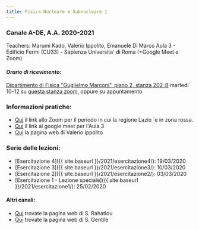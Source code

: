 ```yaml
---
title: Fisica Nucleare e Subnucleare 1
---
```

### Canale A-DE, A.A. 2020-2021

Teachers: Marumi Kado, Valerio Ippolito, Emanuele Di Marco
Aula 3 - Edificio Fermi (CU33) - Sapienza Universita' di Roma (+Google Meet e Zoom)

#### *Orario di ricevimento:*

[Dipartimento di Fisica "Guglielmo Marconi", piano 2, stanza 202-B](https://www.phys.uniroma1.it/mappe/mappe.php?edificio=marconi&piano=2)
martedi` 10-12 su [questa stanza zoom](https://cern.zoom.us/j/6536487290?pwd=NjQ4UFExaWEvcW91dVpIbnYwbHk1QT09), oppure su appuntamento

### Informazioni pratiche:
  * [Qui](https://uniroma1.zoom.us/j/84436675653?pwd=eGFteDVYRlNvV0Nxb1M2em5wQ2RoUT09) il link allo Zoom per il periodo in cui la regione Lazio \`e in zona rossa. 
  * [Qui](https://meet.google.com/qhf-ypwj-wym) il link al google meet per l'Aula 3
  * [Qui](https://www.roma1.infn.it/~ippolitv/teaching/) la pagina web di Valerio Ippolito

### Serie delle lezioni:
  * [Esercitazione 4]({{ site.baseurl }}/2021/esercitazione4/): 19/03/2020
  * [Esercitazione 3]({{ site.baseurl }}/2021/esercitazione3/): 10/03/2020
  * [Esercitazione 2]({{ site.baseurl }}/2021/esercitazione2/): 03/03/2020
  * [Esercitazione 1 - Lezione speciale]({{ site.baseurl }}/2021/esercitazione1/): 25/02/2020

#### Altri canali:
  * [Qui](https://www.roma1.infn.it/people/rahatlou/index.php?link=Didattica&sublink=FNSN) trovate la pagina web di S. Rahatlou
  * [Qui](https://www.roma1.infn.it/people/gentile/didattica_fisica.html) trovate la pagina web di S. Gentile

